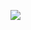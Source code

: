 ![](https://raw.githubusercontent.com/Odyssey409/Odyssey409/profile-3d-contrib/profile-season-animate.svg)
